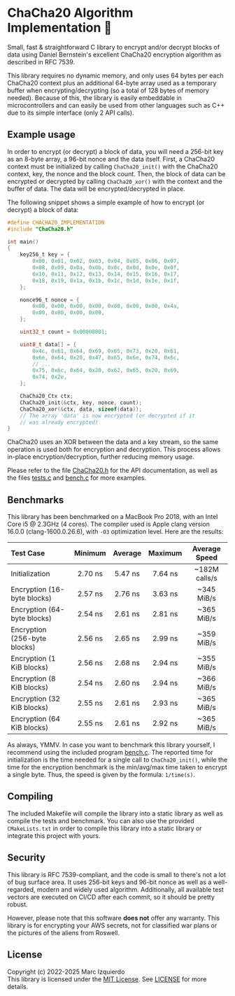 # ChaCha20 Algorithm Implementation :closed_lock_with_key:

Small, fast & straightforward C library to encrypt and/or decrypt blocks of data using Daniel Bernstein's excellent ChaCha20 encryption algorithm as described in RFC 7539.

This library requires no dynamic memory, and only uses 64 bytes per each ChaCha20 context plus an additional 64-byte array used as a temporary buffer when encrypting/decrypting (so a total of 128 bytes of memory needed). Because of this, the library is easily embeddable in microcontrollers and can easily be used from other languages such as C++ due to its simple interface (only 2 API calls).

## Example usage

In order to encrypt (or decrypt) a block of data, you will need a 256-bit key as an 8-byte array, a 96-bit nonce and the data itself. First, a ChaCha20 context must be initialized by calling `ChaCha20_init()` with the ChaCha20 context, key, the nonce and the block count. Then, the block of data can be encrypted or decrypted by calling `ChaCha20_xor()` with the context and the buffer of data. The data will be encrypted/decrypted in place.

The following snippet shows a simple example of how to encrypt (or decrypt) a block of data:

```c
#define CHACHA20_IMPLEMENTATION
#include "ChaCha20.h"

int main()
{
	key256_t key = {
		0x00, 0x01, 0x02, 0x03, 0x04, 0x05, 0x06, 0x07,
		0x08, 0x09, 0x0a, 0x0b, 0x0c, 0x0d, 0x0e, 0x0f,
		0x10, 0x11, 0x12, 0x13, 0x14, 0x15, 0x16, 0x17,
		0x18, 0x19, 0x1a, 0x1b, 0x1c, 0x1d, 0x1e, 0x1f,
	};

	nonce96_t nonce = {
		0x00, 0x00, 0x00, 0x00, 0x00, 0x00, 0x00, 0x4a,
		0x00, 0x00, 0x00, 0x00,
	};

	uint32_t count = 0x00000001;

	uint8_t data[] = {
		0x4c, 0x61, 0x64, 0x69, 0x65, 0x73, 0x20, 0x61,
		0x6e, 0x64, 0x20, 0x47, 0x65, 0x6e, 0x74, 0x6c,
		// ...
		0x75, 0x6c, 0x64, 0x20, 0x62, 0x65, 0x20, 0x69,
		0x74, 0x2e,
	};

	ChaCha20_Ctx ctx;
	ChaCha20_init(&ctx, key, nonce, count);
	ChaCha20_xor(&ctx, data, sizeof(data));
	// The array 'data' is now encrypted (or decrypted if it
	// was already encrypted)
}
```

ChaCha20 uses an XOR between the data and a key stream, so the same operation is used both for encryption and decryption. This process allows in-place encryption/decryption, further reducing memory usage.

Please refer to the file [ChaCha20.h](https://github.com/marcizhu/ChaCha20/blob/master/ChaCha20.h) for the API documentation, as well as the files [tests.c](https://github.com/marcizhu/ChaCha20/blob/master/tests.c) and [bench.c](https://github.com/marcizhu/ChaCha20/blob/master/bench.c) for more examples.

## Benchmarks

This library has been benchmarked on a MacBook Pro 2018, with an Intel Core i5 @ 2.3GHz (4 cores). The compiler used is Apple clang version 16.0.0 (clang-1600.0.26.6), with `-O3` optimization level. Here are the results:

| Test Case                    | Minimum | Average | Maximum | Average Speed |
|:-----------------------------|:-------:|:-------:|:-------:|:-------------:|
| Initialization               | 2.70 ns | 5.47 ns | 7.64 ns | ~182M calls/s |
| Encryption (16-byte blocks)  | 2.57 ns | 2.76 ns | 3.63 ns |   ~345 MiB/s  |
| Encryption (64-byte blocks)  | 2.54 ns | 2.61 ns | 2.81 ns |   ~365 MiB/s  |
| Encryption (256-byte blocks) | 2.56 ns | 2.65 ns | 2.99 ns |   ~359 MiB/s  |
| Encryption (1 KiB blocks)    | 2.56 ns | 2.68 ns | 2.94 ns |   ~355 MiB/s  |
| Encryption (8 KiB blocks)    | 2.54 ns | 2.60 ns | 2.94 ns |   ~366 MiB/s  |
| Encryption (32 KiB blocks)   | 2.55 ns | 2.61 ns | 2.93 ns |   ~365 MiB/s  |
| Encryption (64 KiB blocks)   | 2.55 ns | 2.61 ns | 2.92 ns |   ~365 MiB/s  |

As always, YMMV. In case you want to benchmark this library yourself, I recommend using the included program [bench.c](https://github.com/marcizhu/ChaCha20/blob/master/bench.c). The reported time for initialization is the time needed for a single call to `ChaCha20_init()`, while the time for the encryption benchmark is the min/avg/max time taken to encrypt a single byte. Thus, the speed is given by the formula: `1/time(s)`.

## Compiling
The included Makefile will compile the library into a static library as well as compile the tests and benchmark. You can also use the provided `CMakeLists.txt` in order to compile this library into a static library or integrate this project with yours.

## Security
This library is RFC 7539-compliant, and the code is small to there's not a lot of bug surface area. It uses 256-bit keys and 96-bit nonce as well as a well-regarded, modern and widely used algorithm. Additionally, all available test vectors are executed on CI/CD after each commit, so it should be pretty robust.

However, please note that this software **does not** offer any warranty. This library is for encrypting your AWS secrets, not for classified war plans or the pictures of the aliens from Roswell.

## License
Copyright (c) 2022-2025 Marc Izquierdo  
This library is licensed under the [MIT License](https://choosealicense.com/licenses/mit/). See
[LICENSE](https://github.com/marcizhu/ChaCha20/blob/master/LICENSE) for more details.
